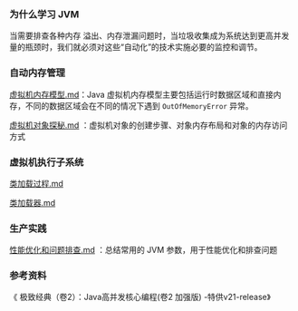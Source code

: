 ### 为什么学习 JVM

当需要排查各种内存 溢出、内存泄漏问题时，当垃圾收集成为系统达到更高并发量的瓶颈时，我们就必须对这些“自动化”的技术实施必要的监控和调节。



### 自动内存管理

 [虚拟机内存模型.md](虚拟机内存模型.md)：Java 虚拟机内存模型主要包括运行时数据区域和直接内存，不同的数据区域会在不同的情况下遇到  `OutOfMemoryError` 异常。

 [虚拟机对象探秘.md](虚拟机对象探秘.md) ：虚拟机对象的创建步骤、对象内存布局和对象的内存访问方式





### 虚拟机执行子系统

 [类加载过程.md](类加载过程.md) 

 [类加载器.md](类加载器.md) 











### 生产实践

 [性能优化和问题排查.md](性能优化和问题排查.md) ：总结常用的 JVM 参数，用于性能优化和排查问题





### 参考资料

《 极致经典（卷2）：Java高并发核心编程(卷2 加强版) -特供v21-release》